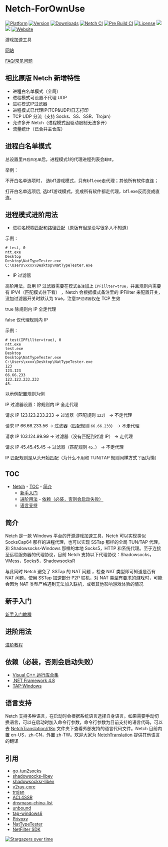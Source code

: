 # Netch-ForOwnUse

[![Platform](https://img.shields.io/badge/platform-windows-orange.svg)](https://github.com/AmazingDM/Netch-ForOwnUse)
[![Version](https://img.shields.io/github/v/release/AmazingDM/Netch-ForOwnUse)](https://github.com/AmazingDM/Netch-ForOwnUse/releases)
[![Downloads](https://img.shields.io/github/downloads/AmazingDM/Netch-ForOwnUse/total.svg)](https://github.com/AmazingDM/Netch-ForOwnUse/releases)
[![Netch CI](https://github.com/AmazingDM/Netch-ForOwnUse/workflows/Netch%20CI/badge.svg)](https://github.com/AmazingDM/Netch-ForOwnUse/actions)
[![Pre Build CI](https://github.com/AmazingDM/Netch-ForOwnUse/workflows/Pre%20Build%20CI/badge.svg)](https://github.com/AmazingDM/Netch-ForOwnUse/actions)
[![License](https://img.shields.io/badge/license-MIT-yellow.svg)](LICENSE)
[![](https://img.shields.io/badge/Telegram-频道-blue)](https://t.me/Netch) [![](https://img.shields.io/badge/Telegram-讨论组-green)](https://t.me/Netch_Discuss_Group)
[![Website](https://img.shields.io/website?url=https%3A%2F%2Fnetch.org)](https://netch.org/)

游戏加速工具

[网站](https://netch.org/)

[FAQ/常见问题](https://netch.org/#/docs/zh-CN/faq)

## 相比原版 Netch 新增特性

-   进程白名单模式（全局）
-   进程模式可设置不代理 UDP
-   进程模式IP过滤器
-   进程模式已代理IP(TCP&UDP)日志打印
-   TCP UDP 分流（支持 Socks、SS、SSR、Trojan）
-   允许多开 Netch（进程模式因驱动限制无法多开）
-   流量统计（已合并主仓库）

## 进程白名单模式

总设置里`开启白名单`后，进程模式1的代理进程列表会`翻转`。

举例：

不开白名单选项时，
选bf1游戏模式，只有bf1.exe走代理；其他所有软件直连；

打开白名单选项后,
选bf1游戏模式，变成所有软件都走代理，bf1.exe反而变成直连。

## 进程模式进阶用法

-   进程名模糊匹配和路径匹配（原版有但是没写很多人不知道）

示例：

```
# test, 0
ntt.exe
Desktop
Desktop\NatTypeTester.exe
C:\Users\xxxx\Desktop\NatTypeTester.exe
```

-   IP 过滤器

高阶用法，启用 IP 过滤器需要在模式`备注`加上 `IPFillter=true`，并且规则内需要有 IPV4（匹配模式往下看） ，Netch 会根据模式备注里的 IPFillter 来配置开关，没加过滤器开关时默认为 true，注意`IP过滤器`仅在 TCP 生效

true 除规则内 IP 全走代理

false 仅代理规则内 IP

示例：

```
# test(IPFillter=true), 0
ntt.exe
test.exe
Desktop
Desktop\NatTypeTester.exe
C:\Users\xxxx\Desktop\NatTypeTester.exe
123
123.123
66.66.233
123.123.233.233
45.
```

以示例配置规则为例

IP 过滤器设置：除规则内 IP 全走代理

请求 IP 123.123.233.233 -> 过滤器（匹配规则 `123`） -> 不走代理

请求 IP 66.66.233.56 -> 过滤器（匹配规则 `66.66.233`） -> 不走代理

请求 IP 103.124.99.99 -> 过滤器（没有匹配到过滤 IP） -> 走代理

请求 IP 45.45.45.45 -> 过滤器（匹配规则 `45.`） -> 不走代理

IP 匹配规则是从头开始匹配（为什么不用和 TUN/TAP 规则同样方式？因为懒）

## TOC

-   [Netch](#Netch) - [TOC](#TOC) - [简介](#简介)
    -   [新手入门](doc/Quickstart.zh-CN.md)
    -   [进阶用法](https://github.com/NormanBB/NetchMode/blob/master/docs/README.zh-CN.md) - [依赖（必装，否则会启动失败）](#依赖（必装，否则会启动失败）)
    -   [语言支持](#语言支持)

## 简介

Netch 是一款 Windows 平台的开源游戏加速工具，Netch 可以实现类似 SocksCap64 那样的进程代理，也可以实现 SSTap 那样的全局 TUN/TAP 代理，和 Shadowsocks-Windows 那样的本地 Socks5，HTTP 和系统代理。至于连接至远程服务器的代理协议，目前 Netch 支持以下代理协议：Shadowsocks，VMess，Socks5，ShadowsocksR

与此同时 Netch 避免了 SSTap 的 NAT 问题 ，检查 NAT 类型即可知道是否有 NAT 问题。使用 SSTap 加速部分 P2P 联机，对 NAT 类型有要求的游戏时，可能会因为 NAT 类型严格遇到无法加入联机，或者其他影响游戏体验的情况

## 新手入门

[新手入门教程](Quickstart.zh-CN.md)

## 进阶用法

[进阶教程](https://github.com/NormanBB/NetchMode/blob/master/docs/README.zh-CN.md)

## 依赖（必装，否则会启动失败）

-   [Visual C++ 运行库合集](https://www.google.com/search?q=Visual+C%2B%2B+%E8%BF%90%E8%A1%8C%E5%BA%93%E5%90%88%E9%9B%86)
-   [.NET Framework 4.8](https://dotnet.microsoft.com/download/dotnet-framework/thank-you/net48-offline-installer)
-   [TAP-Windows](https://build.openvpn.net/downloads/releases/tap-windows-9.21.2.exe)

## 语言支持

Netch 支持多种语言，在启动时会根据系统语言选择自身语言。如果需要手动切换语言，可以在启动时加入命令行参数，命令行参数为目前支持的语言代码，可以去 [NetchTranslation/i18n](https://github.com/NetchX/NetchTranslation/tree/master/i18n) 文件夹下查看外部支持的语言代码文件。Netch 目前内置 en-US，zh-CN，外置 zh-TW。欢迎大家为 [NetchTranslation](https://github.com/NetchX/NetchTranslation) 提供其他语言的翻译

## 引用

-   [go-tun2socks](https://github.com/eycorsican/go-tun2socks)
-   [shadowsocks-libev](https://github.com/shadowsocks/shadowsocks-libev)
-   [shadowsocksr-libev](https://github.com/shadowsocksrr/shadowsocksr-libev)
-   [v2ray-core](https://github.com/v2ray/v2ray-core)
-   [trojan](https://github.com/trojan-gfw/trojan)
-   [ACL4SSR](https://github.com/ACL4SSR/ACL4SSR)
-   [dnsmasq-china-list](https://github.com/felixonmars/dnsmasq-china-list)
-   [unbound](https://github.com/NLnetLabs/unbound)
-   [tap-windows6](https://github.com/OpenVPN/tap-windows6)
-   [Privoxy](https://www.privoxy.org/)
-   [NatTypeTester](https://github.com/HMBSbige/NatTypeTester)
-   [NetFilter SDK](https://netfiltersdk.com/)

[![Stargazers over time](https://starchart.cc/AmazingDM/Netch-ForOwnUse.svg)](https://starchart.cc/AmazingDM/Netch-ForOwnUse)     
